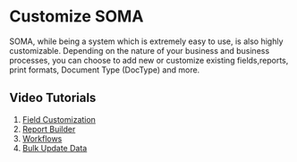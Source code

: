 
# Customize SOMA


SOMA, while being a system which is extremely easy to use, is also highly customizable. Depending on the nature of your business and business processes, you can choose to add new or customize existing fields,reports, print formats, Document Type (DocType) and more.


## Video Tutorials


1. [Field Customization](https://docs.erpnext.com/docs/v13/user/videos/learn/field-customization.html)
2. [Report Builder](https://docs.erpnext.com/docs/v13/user/videos/learn/report-builder.html)
3. [Workflows](https://docs.erpnext.com/docs/v13/user/videos/learn/workflow.html)
4. [Bulk Update Data](https://docs.erpnext.com/docs/v13/user/videos/learn/bulk-update.html)


